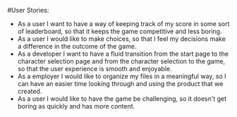 #User Stories:
* As a user I want to have a way of keeping track of my score in some sort of leaderboard, so that it keeps the game competitive and less boring.
* As a user I would like to make choices, so that I feel my decisions make a difference in the outcome of the game.
* As a developer I want to have a fluid transition from the start page to the character selection page and from the character selection to the game, so that the user experience is smooth and enjoyable.
* As a employer I would like to organize my files in a meaningful way, so I can have an easier time looking through and using the product that we created.
* As a user I would like to have the game be challenging, so it doesn't get boring as quickly and has more content.
